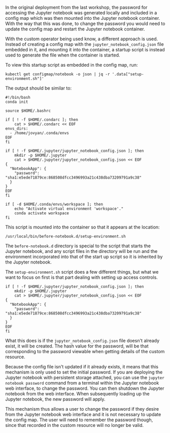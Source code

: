 In the original deployment from the last workshop, the password for accessing the Jupyter notebook was generated locally and included in a config map which was then mounted into the Jupyter notebook container. With the way that this was done, to change the password you would need to update the config map and restart the Jupyter notebook container.

With the custom operator being used know, a different approach is used. Instead of creating a config map with the ``jupyter_notebook_config.json`` file embedded in it, and mounting it into the container, a startup script is instead used to generate the file when the container is started.

To view this startup script as embedded in the config map, run:

```execute
kubectl get configmap/notebook -o json | jq -r '.data["setup-environment.sh"]'
```

The output should be similar to:

```
#!/bin/bash
conda init

source $HOME/.bashrc

if [ ! -f $HOME/.condarc ]; then
    cat > $HOME/.condarc << EOF
envs_dirs:
  - /home/jovyan/.conda/envs
EOF
fi

if [ ! -f $HOME/.jupyter/jupyter_notebook_config.json ]; then
    mkdir -p $HOME/.jupyter
    cat > $HOME/.jupyter/jupyter_notebook_config.json << EOF
{
  "NotebookApp": {
    "password": "sha1:e5ede71879ce:868508dfcc3496993a21c438dba73209791a9c38"
  }
}
EOF
fi

if [ -d $HOME/.conda/envs/workspace ]; then
    echo "Activate virtual environment 'workspace'."
    conda activate workspace
fi
```

This script is mounted into the container so that it appears at the location:

```
/usr/local/bin/before-notebook.d/setup-environment.sh
```

The ``before-notebook.d`` directory is special to the script that starts the Jupyter notebook, and any script files in the directory will be run and the environment incorporated into that of the start up script so it is inherited by the Jupyter notebook.

The ``setup-environment.sh`` script does a few different things, but what we want to focus on first is that part dealing with setting up access controls.

```
if [ ! -f $HOME/.jupyter/jupyter_notebook_config.json ]; then
    mkdir -p $HOME/.jupyter
    cat > $HOME/.jupyter/jupyter_notebook_config.json << EOF
{
  "NotebookApp": {
    "password": "sha1:e5ede71879ce:868508dfcc3496993a21c438dba73209791a9c38"
  }
}
EOF
fi
```

What this does is if the ``jupyter_notebook_config.json`` file doesn't already exist, it will be created. The hash value for the password, will be that corresponding to the password viewable when getting details of the custom resource.

Because the config file isn't updated if it already exists, it means that this mechanism is only used to set the initial password. If you are deploying the Jupyter notebook with persistent storage attached, you can use the ``jupyter notebook password`` command from a terminal within the Jupyter notebook web interface, to change the password. You can then shutdown the Jupyter notebook from the web interface. When subsequently loading up the Jupyter notebook, the new password will apply.

This mechanism thus allows a user to change the password if they desire from the Jupyter notebook web interface and it is not necessary to update the config map. The user will need to remember the password though, since that recorded in the custom resource will no longer be valid.
